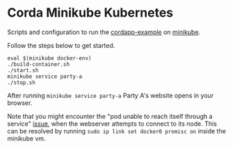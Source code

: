 # Corda Minikube Kubernetes

Scripts and configuration to run the [cordapp-example](https://github.com/corda/cordapp-example) on [minikube](https://github.com/kubernetes/minikube).

Follow the steps below to get started.
```
eval $(minikube docker-env)
./build-container.sh
./start.sh
minikube service party-a
./stop.sh
```

After running `minikube service party-a` Party A's website opens in your browser.

Note that you might encounter the "pod unable to reach itself through a
service" [issue](https://github.com/kubernetes/minikube/issues/1568), when the
webserver attempts to connect to its node. This can be resolved by running
`sudo ip link set docker0 promisc on` inside the minikube vm.
